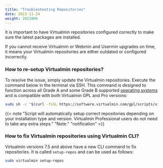 ```yaml
---
title: "Troubleshooting Repositories"
date: 2023-11-24
weight: 2021000
---
```

It is important to have Virtualmin repositories configured correctly to make sure the latest packages are installed.

If you cannot receive Virtualmin or Webmin and Usermin upgrades on time, it means your Virtualmin repositories are either outdated or configured incorrectly.

### How to re-setup Virtualmin repositories?
To resolve the issue, simply update the Virtualmin repositories. Execute the command below in the terminal via SSH. This command is designed to function across all Grade A and some Grade B supported [operating systems](/docs/os-support/) and is compatible with both Virtualmin GPL and Pro versions:


```bash
sudo sh -c "$(curl -fsSL https://software.virtualmin.com/gpl/scripts/virtualmin-install.sh)" -- --setup
```

{{< note "Script will automatically setup correct repositories depending on your installation type and version. Virtualmin Professional users do not need to take any extra steps." "Note:" "notification" >}}

### How to fix Virtualmin repositories using Virtualmin CLI?
Virtualmin versions 7.5 and above have a new CLI command to fix repositories. It is called `setup-repos` and can be used as follows:

```bash
sudo virtualmin setup-repos
```
